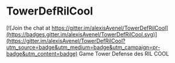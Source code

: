 # TowerDefRilCool

[![Join the chat at https://gitter.im/alexisAvenel/TowerDefRilCool](https://badges.gitter.im/alexisAvenel/TowerDefRilCool.svg)](https://gitter.im/alexisAvenel/TowerDefRilCool?utm_source=badge&utm_medium=badge&utm_campaign=pr-badge&utm_content=badge)
Game Tower Defense des RIL COOL
